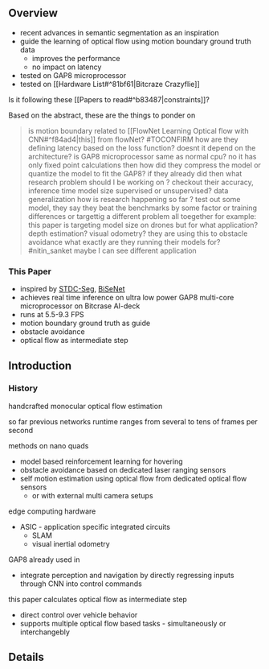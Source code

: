 ## Overview

- recent advances in semantic segmentation as an inspiration
- guide the learning of optical flow using motion boundary ground truth data
	- improves the performance
	- no impact on latency
- tested on GAP8 microprocessor 
- tested on [[Hardware List#^81bf61|Bitcraze Crazyflie]]


Is it following these [[Papers to read#^b83487|constraints]]?

Based on the abstract, these are the things to ponder on
>is motion boundary related to [[FlowNet Learning Optical flow with CNN#^f84ad4|this]] from flowNet? #TOCONFIRM
>how are they defining latency based on the loss function?
>	doesnt it depend on the architecture?
>is GAP8 microprocessor same as normal cpu? 
>	no it has only fixed point calculations
>then how did they compress the model or quantize the model to fit the GAP8? 
>if they already did then what research problem should I be working on ? 
>checkout their 
>	accuracy,
>	inference time
>	model size
>	supervised or unsupervised? 
>	data generalization
>how is research happening so far ?
>	test out some model,
>	they say they beat the benchmarks by some factor
>	or training differences
>	or targettig a different problem all toegether
>		for example:
>			this paper is targeting model size on drones
>				but for what application? 
>				depth estimation?
>				visual odometry? 
>				they are using this to obstacle avoidance
>				what exactly are they running their models for? #nitin_sanket 
>			maybe I can see different application
 



### This Paper
- inspired by [STDC-Seg](https://arxiv.org/pdf/2104.13188v1.pdf), [BiSeNet](https://arxiv.org/pdf/1808.00897.pdf)
- achieves real time inference on ultra low power GAP8 multi-core microprocessor on Bitcrase AI-deck
- runs at 5.5-9.3 FPS
- motion boundary ground truth as guide
- obstacle avoidance 
- optical flow as intermediate step

## Introduction
### History
handcrafted monocular optical flow estimation

so far previous networks runtime ranges from several to tens of frames per second

methods on nano quads
- model based reinforcement learning for hovering
- obstacle avoidance based on dedicated laser ranging sensors
- self motion estimation using optical flow from dedicated optical flow sensors
	- or with external multi camera setups

edge computing hardware 
- ASIC - application specific integrated circuits 
	- SLAM
	- visual inertial odometry

GAP8 already used in 
- integrate perception and navigation by directly regressing inputs through CNN into control commands 

this paper calculates optical flow as intermediate step
- direct control over vehicle behavior 
- supports multiple optical flow based tasks - simultaneously or interchangebly

## Details 